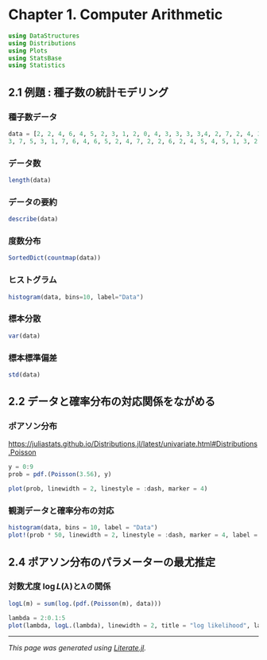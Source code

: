 # Chapter 1. Computer Arithmetic

```julia
using DataStructures
using Distributions
using Plots
using StatsBase
using Statistics
```

## 2.1 例題 : 種子数の統計モデリング
### 種子数データ

```julia
data = [2, 2, 4, 6, 4, 5, 2, 3, 1, 2, 0, 4, 3, 3, 3, 3,4, 2, 7, 2, 4, 3, 3, 3, 4,
3, 7, 5, 3, 1, 7, 6, 4, 6, 5, 2, 4, 7, 2, 2, 6, 2, 4, 5, 4, 5, 1, 3, 2, 3]
```

### データ数

```julia
length(data)
```

### データの要約

```julia
describe(data)
```

### 度数分布

```julia
SortedDict(countmap(data))
```

### ヒストグラム

```julia
histogram(data, bins=10, label="Data")
```

### 標本分散

```julia
var(data)
```

### 標本標準偏差

```julia
std(data)
```

## 2.2 データと確率分布の対応関係をながめる
### ポアソン分布
https://juliastats.github.io/Distributions.jl/latest/univariate.html#Distributions.Poisson

```julia
y = 0:9
prob = pdf.(Poisson(3.56), y)
```

```julia
plot(prob, linewidth = 2, linestyle = :dash, marker = 4)
```

### 観測データと確率分布の対応

```julia
histogram(data, bins = 10, label = "Data")
plot!(prob * 50, linewidth = 2, linestyle = :dash, marker = 4, label = "")
```

## 2.4 ポアソン分布のパラメーターの最尤推定
### 対数尤度 $\log L(\lambda)$と$\lambda$の関係

```julia
logL(m) = sum(log.(pdf.(Poisson(m), data)))
```

```julia
lambda = 2:0.1:5
plot(lambda, logL.(lambda), linewidth = 2, title = "log likelihood", label = "")
```

---

*This page was generated using [Literate.jl](https://github.com/fredrikekre/Literate.jl).*

